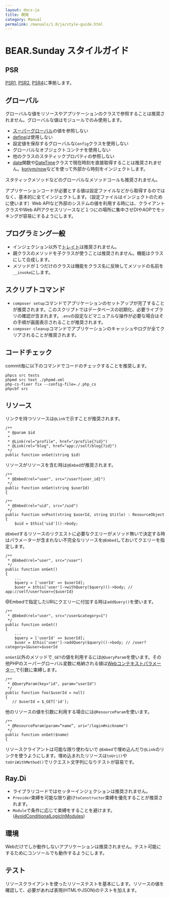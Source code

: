 ```yaml
---
layout: docs-ja
title: 開発
category: Manual
permalink: /manuals/1.0/ja/style-guide.html
---
```


# BEAR.Sunday スタイルガイド

## PSR

[PSR1](https://github.com/php-fig/fig-standards/blob/master/accepted/PSR-1-basic-coding-standard.md), [PSR2](https://github.com/php-fig/fig-standards/blob/master/accepted/PSR-2-coding-style-guide.md), [PSR4](https://github.com/php-fig/fig-standards/blob/master/accepted/PSR-4-autoloader.md)に準拠します。

## グローバル

グローバルな値をリソースやアプリケーションのクラスで参照することは推奨されません。グローバルな値はモジュールでのみ使用します。

* [スーパーグローバル](http://php.net/manual/ja/language.variables.superglobals.php)の値を参照しない
* [define](http://php.net/manual/ja/function.define.php)は使用しない
* 設定値を保存するグローバルな`Config`クラスを使用しない
* グローバルなオブジェクトコンテナを使用しない
* 他のクラスのスタティックプロパティの参照しない
* [date](http://php.net/manual/ja/function.date.php)関数や[DateTime](http://php.net/manual/ja/class.datetime.php)クラスで現在時刻を直接取得することは推奨されません。[koriym/now](https://github.com/koriym/Koriym.Now)などを使って外部から時刻をインジェクトします。

スタティックメソッドなどのグローバルなメソッドコールも推奨されません。

アプリケーションコードが必要とする値は設定ファイルなどから取得するのではなく、基本的に全てインジェクトします。（設定ファイルはインジェクトのために使います）Web APIなど外部のシステムの値を利用する時には、クライアントクラスやWeb APIアクセスリソースなど１つにの場所に集中させDIやAOPでモッキングが容易にするようにします。

## プログラミング一般

* インジェクション以外で[トレイト](http://php.net/manual/ja/language.oop5.traits.php)は推奨されません。
* 親クラスのメソッドを子クラスが使うことは推奨されません。機能はクラスにして合成します。
* メソッドが１つだけのクラスは機能をクラス名に反映してメソッドの名前を`__invoke`にします。

## スクリプトコマンド

* `composer setup`コマンドでアプリケーションのセットアップが完了することが推奨されます。このスクリプトではデータベースの初期化、必要ライブラリの確認が含まれます。`.env`の設定などマニュアルな操作が必要な場合はその手順が画面表示されることが推奨されます。
* `composer cleanup`コマンドでアプリケーションのキャッシュやログが全てクリアされることが推奨されます。

## コードチェック

commit毎に以下のコマンドでコードのチェックすることを推奨します。

```
phpcs src tests
phpmd src text ./phpmd.xml
php-cs-fixer fix --config-file=./.php_cs
phpcbf src
```

## リソース

リンクを持つリソースは`@Link`で示すことが推奨されます。

```
/**
 * @param $id
 *
 * @Link(rel="profile", href="/profile{?id}")
 * @Link(rel="blog", href="app://self/blog{?id}")
 */
public function onGet(string $id)
```

リソースがリソースを含む時は`@Embed`が推奨されます。

```
/**
 * @Embed(rel="user", src="/user?{user_id}")
 */
public function onGet(string $userId)
{
```

```
/**
 * @Embed(rel="uid", src="/uid")
 */
public function onPost(string $userId, string $title) : ResourceObject
{
    $uid = $this['uid']()->body;
```

`@Embed`するリソースのリクエストに必要なクエリーがメソッド無いで決定する時はパラメーターが含まれない不完全なリソースを`@Embed`しておいてクエリーを指定します。

```
/**
 * @Embed(rel="user", src="/user")
 */
public function onGet()
{
    ...
    $query = ['userId' => $userId];
    $user = $this['user']->withQuery($query)()->body; // app://self/user?user={$userId}
```

@Embedで指定したURIにクエリーに付加する時は`addQuery()`を使います。

```
/**
 * @Embed(rel="user", src="/user&category=1")
 */
public function onGet()
{
    ...
    $query = ['userId' => $userId];
    $user = $this['user']->addQuery($query)()->body; // /user?category=1&user=$userId
```

`onGet`以外のメソッドで`_GET`の値を利用するには`@QueryParam`を使います。その他PHPのスーパーグローバル変数に格納される値は[Webコンテキストパラメーター
](https://github.com/ray-di/Ray.WebParamModule)で引数に束縛します。

```
/**
 * @QueryParam(key="id", param="userId")
 */
public function foo($userId = null)
{
   // $userId = $_GET['id'];
```

他のリソースの値を引数に利用する場合には`@ResourceParam`を使います。

```
/**
 * @ResourceParam(param=“name”, uri="/login#nickname")
 */
public function onGet($name)
{
```  

リソースクライアントは可能な限り使わないで `@Embed`で埋め込んだり`@Link`のリンクを使うようにします。埋め込まれたリソースは`toUri()`や`toUriWithMethod()`でリクエスト文字列になりテストが容易です。

## Ray.Di

 * ライブラリコードではセッターインジェクションは推奨されません。
 * `Provider`束縛を可能な限り避け`toConstructor`束縛を優先することが推奨されます。
 * `Module`で条件に応じて束縛をすることを避けます。 ([AvoidConditionalLogicInModules](https://github.com/google/guice/wiki/AvoidConditionalLogicInModules))

## 環境

Webだけでしか動作しないアプリケーションは推奨されません。テスト可能にするためにコンソールでも動作するようにします。

## テスト

リソースクライアントを使ったリソーステストを基本にします。リソースの値を確認して、必要があれば表現(HTMLやJSON)のテストを加えます。
